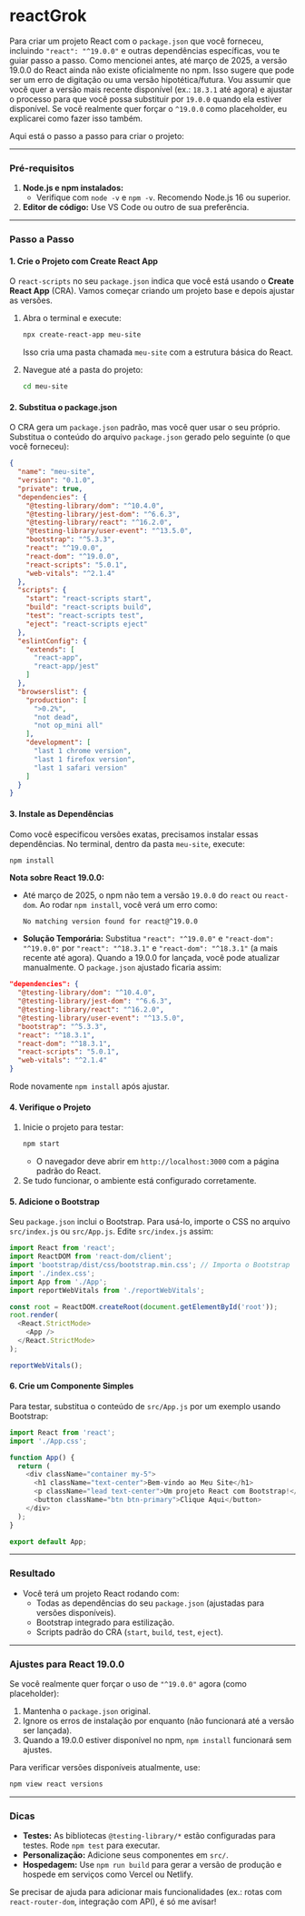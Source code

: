 # reactGrok
 
Para criar um projeto React com o `package.json` que você forneceu, incluindo `"react": "^19.0.0"` e outras dependências específicas, vou te guiar passo a passo. Como mencionei antes, até março de 2025, a versão 19.0.0 do React ainda não existe oficialmente no npm. Isso sugere que pode ser um erro de digitação ou uma versão hipotética/futura. Vou assumir que você quer a versão mais recente disponível (ex.: `18.3.1` até agora) e ajustar o processo para que você possa substituir por `19.0.0` quando ela estiver disponível. Se você realmente quer forçar o `^19.0.0` como placeholder, eu explicarei como fazer isso também.

Aqui está o passo a passo para criar o projeto:

---

### **Pré-requisitos**
1. **Node.js e npm instalados:**
   - Verifique com `node -v` e `npm -v`. Recomendo Node.js 16 ou superior.
2. **Editor de código:** Use VS Code ou outro de sua preferência.

---

### **Passo a Passo**

#### **1. Crie o Projeto com Create React App**
O `react-scripts` no seu `package.json` indica que você está usando o **Create React App** (CRA). Vamos começar criando um projeto base e depois ajustar as versões.

1. Abra o terminal e execute:
   ```bash
   npx create-react-app meu-site
   ```
   Isso cria uma pasta chamada `meu-site` com a estrutura básica do React.

2. Navegue até a pasta do projeto:
   ```bash
   cd meu-site
   ```

#### **2. Substitua o package.json**
O CRA gera um `package.json` padrão, mas você quer usar o seu próprio. Substitua o conteúdo do arquivo `package.json` gerado pelo seguinte (o que você forneceu):

```json
{
  "name": "meu-site",
  "version": "0.1.0",
  "private": true,
  "dependencies": {
    "@testing-library/dom": "^10.4.0",
    "@testing-library/jest-dom": "^6.6.3",
    "@testing-library/react": "^16.2.0",
    "@testing-library/user-event": "^13.5.0",
    "bootstrap": "^5.3.3",
    "react": "^19.0.0",
    "react-dom": "^19.0.0",
    "react-scripts": "5.0.1",
    "web-vitals": "^2.1.4"
  },
  "scripts": {
    "start": "react-scripts start",
    "build": "react-scripts build",
    "test": "react-scripts test",
    "eject": "react-scripts eject"
  },
  "eslintConfig": {
    "extends": [
      "react-app",
      "react-app/jest"
    ]
  },
  "browserslist": {
    "production": [
      ">0.2%",
      "not dead",
      "not op_mini all"
    ],
    "development": [
      "last 1 chrome version",
      "last 1 firefox version",
      "last 1 safari version"
    ]
  }
}
```

#### **3. Instale as Dependências**
Como você especificou versões exatas, precisamos instalar essas dependências. No terminal, dentro da pasta `meu-site`, execute:
```bash
npm install
```

**Nota sobre React 19.0.0:**
- Até março de 2025, o npm não tem a versão `19.0.0` do `react` ou `react-dom`. Ao rodar `npm install`, você verá um erro como:
  ```
  No matching version found for react@^19.0.0
  ```
- **Solução Temporária:** Substitua `"react": "^19.0.0"` e `"react-dom": "^19.0.0"` por `"react": "^18.3.1"` e `"react-dom": "^18.3.1"` (a mais recente até agora). Quando a 19.0.0 for lançada, você pode atualizar manualmente. O `package.json` ajustado ficaria assim:
```json
"dependencies": {
  "@testing-library/dom": "^10.4.0",
  "@testing-library/jest-dom": "^6.6.3",
  "@testing-library/react": "^16.2.0",
  "@testing-library/user-event": "^13.5.0",
  "bootstrap": "^5.3.3",
  "react": "^18.3.1",
  "react-dom": "^18.3.1",
  "react-scripts": "5.0.1",
  "web-vitals": "^2.1.4"
}
```

Rode novamente `npm install` após ajustar.

#### **4. Verifique o Projeto**
1. Inicie o projeto para testar:
   ```bash
   npm start
   ```
   - O navegador deve abrir em `http://localhost:3000` com a página padrão do React.
2. Se tudo funcionar, o ambiente está configurado corretamente.

#### **5. Adicione o Bootstrap**
Seu `package.json` inclui o Bootstrap. Para usá-lo, importe o CSS no arquivo `src/index.js` ou `src/App.js`. Edite `src/index.js` assim:
```javascript
import React from 'react';
import ReactDOM from 'react-dom/client';
import 'bootstrap/dist/css/bootstrap.min.css'; // Importa o Bootstrap
import './index.css';
import App from './App';
import reportWebVitals from './reportWebVitals';

const root = ReactDOM.createRoot(document.getElementById('root'));
root.render(
  <React.StrictMode>
    <App />
  </React.StrictMode>
);

reportWebVitals();
```

#### **6. Crie um Componente Simples**
Para testar, substitua o conteúdo de `src/App.js` por um exemplo usando Bootstrap:
```javascript
import React from 'react';
import './App.css';

function App() {
  return (
    <div className="container my-5">
      <h1 className="text-center">Bem-vindo ao Meu Site</h1>
      <p className="lead text-center">Um projeto React com Bootstrap!</p>
      <button className="btn btn-primary">Clique Aqui</button>
    </div>
  );
}

export default App;
```

---

### **Resultado**
- Você terá um projeto React rodando com:
  - Todas as dependências do seu `package.json` (ajustadas para versões disponíveis).
  - Bootstrap integrado para estilização.
  - Scripts padrão do CRA (`start`, `build`, `test`, `eject`).

---

### **Ajustes para React 19.0.0**
Se você realmente quer forçar o uso de `"^19.0.0"` agora (como placeholder):
1. Mantenha o `package.json` original.
2. Ignore os erros de instalação por enquanto (não funcionará até a versão ser lançada).
3. Quando a 19.0.0 estiver disponível no npm, `npm install` funcionará sem ajustes.

Para verificar versões disponíveis atualmente, use:
```bash
npm view react versions
```

---

### **Dicas**
- **Testes:** As bibliotecas `@testing-library/*` estão configuradas para testes. Rode `npm test` para executar.
- **Personalização:** Adicione seus componentes em `src/`.
- **Hospedagem:** Use `npm run build` para gerar a versão de produção e hospede em serviços como Vercel ou Netlify.

Se precisar de ajuda para adicionar mais funcionalidades (ex.: rotas com `react-router-dom`, integração com API), é só me avisar!